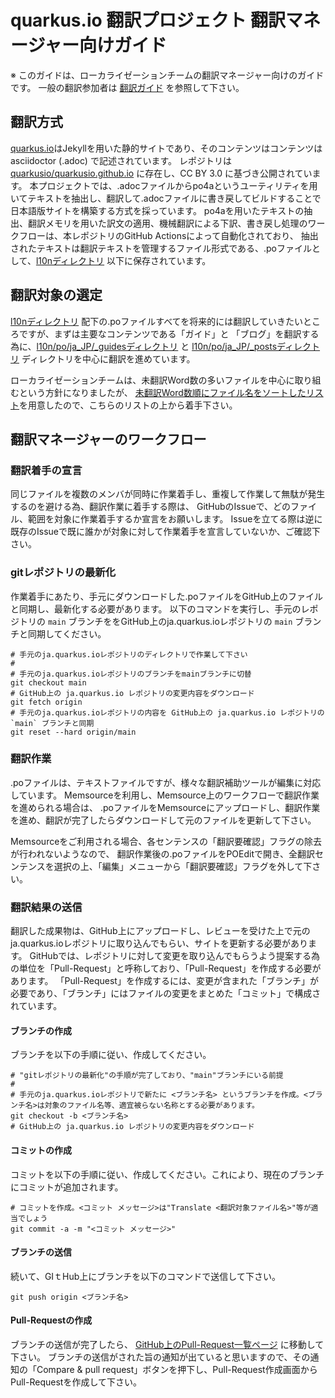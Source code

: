# quarkus.io 翻訳プロジェクト 翻訳マネージャー向けガイド

※ このガイドは、ローカライゼーションチームの翻訳マネージャー向けのガイドです。 一般の翻訳参加者は [翻訳ガイド](../../translation-guide.ja.md) を参照して下さい。

## 翻訳方式

[quarkus.io](https://quarkus.io)はJekyllを用いた静的サイトであり、そのコンテンツはコンテンツは asciidoctor (.adoc) で記述されています。
レポジトリは [quarkusio/quarkusio.github.io](https://github.com/quarkusio/quarkusio.github.io ) に存在し、CC BY 3.0 に基づき公開されています。
本プロジェクトでは、.adocファイルからpo4aというユーティリティを用いてテキストを抽出し、翻訳して.adocファイルに書き戻してビルドすることで日本語版サイトを構築する方式を採っています。
po4aを用いたテキストの抽出、翻訳メモリを用いた訳文の適用、機械翻訳による下訳、書き戻し処理のワークフローは、本レポジトリのGitHub Actionsによって自動化されており、
抽出されたテキストは翻訳テキストを管理するファイル形式である、.poファイルとして、[l10nディレクトリ](l10n) 以下に保存されています。

## 翻訳対象の選定

[l10nディレクトリ](l10n) 配下の.poファイルすべてを将来的には翻訳していきたいところですが、まずは主要なコンテンツである「ガイド」と
「ブログ」を翻訳する為に、[l10n/po/ja_JP/_guidesディレクトリ](l10n/po/ja_JP/_guides) と
[l10n/po/ja_JP/_postsディレクトリ](l10n/po/ja_JP/_posts) ディレクトリを中心に翻訳を進めています。

ローカライゼーションチームは、未翻訳Word数の多いファイルを中心に取り組むという方針になりましたが、
[未翻訳Word数順にファイル名をソートしたリスト](l10n/stats/translation.csv)を用意したので、こちらのリストの上から着手下さい。

## 翻訳マネージャーのワークフロー

### 翻訳着手の宣言

同じファイルを複数のメンバが同時に作業着手し、重複して作業して無駄が発生するのを避ける為、翻訳作業に着手する際は、
GitHubのIssueで、どのファイル、範囲を対象に作業着手するか宣言をお願いします。
Issueを立てる際は逆に既存のIssueで既に誰かが対象に対して作業着手を宣言していないか、ご確認下さい。

### gitレポジトリの最新化

作業着手にあたり、手元にダウンロードした.poファイルをGitHub上のファイルと同期し、最新化する必要があります。
以下のコマンドを実行し、手元のレポジトリの `main` ブランチををGitHub上のja.quarkus.ioレポジトリの `main` ブランチと同期してください。

```
# 手元のja.quarkus.ioレポジトリのディレクトリで作業して下さい
#
# 手元のja.quarkus.ioレポジトリのブランチをmainブランチに切替
git checkout main
# GitHub上の ja.quarkus.io レポジトリの変更内容をダウンロード
git fetch origin
# 手元のja.quarkus.ioレポジトリの内容を GitHub上の ja.quarkus.io レポジトリの `main` ブランチと同期
git reset --hard origin/main
```

### 翻訳作業

.poファイルは、テキストファイルですが、様々な翻訳補助ツールが編集に対応しています。
Memsourceを利用し、Memsource上のワークフローで翻訳作業を進められる場合は、
.poファイルをMemsourceにアップロードし、翻訳作業を進め、翻訳が完了したらダウンロードして元のファイルを更新して下さい。

Memsourceをご利用される場合、各センテンスの「翻訳要確認」フラグの除去が行われないようなので、
翻訳作業後の.poファイルをPOEditで開き、全翻訳センテンスを選択の上、「編集」メニューから「翻訳要確認」フラグを外して下さい。

### 翻訳結果の送信

翻訳した成果物は、GitHub上にアップロードし、レビューを受けた上で元のja.quarkus.ioレポジトリに取り込んでもらい、サイトを更新する必要があります。
GitHubでは、レポジトリに対して変更を取り込んでもらうよう提案する為の単位を「Pull-Request」と呼称しており、「Pull-Request」を作成する必要があります。
「Pull-Request」を作成するには、変更が含まれた「ブランチ」が必要であり、「ブランチ」にはファイルの変更をまとめた「コミット」で構成されています。

#### ブランチの作成

ブランチを以下の手順に従い、作成してください。

```
# "gitレポジトリの最新化"の手順が完了しており、"main"ブランチにいる前提
#
# 手元のja.quarkus.ioレポジトリで新たに <ブランチ名> というブランチを作成。<ブランチ名>は対象のファイル名等、適宜被らない名称とする必要があります。
git checkout -b <ブランチ名>
# GitHub上の ja.quarkus.io レポジトリの変更内容をダウンロード
```

#### コミットの作成

コミットを以下の手順に従い、作成してください。これにより、現在のブランチにコミットが追加されます。

```
# コミットを作成。<コミット メッセージ>は"Translate <翻訳対象ファイル名>"等が適当でしょう
git commit -a -m "<コミット メッセージ>"  
```

#### ブランチの送信

続いて、GIｔHub上にブランチを以下のコマンドで送信して下さい。

```
git push origin <ブランチ名>
```

#### Pull-Requestの作成

ブランチの送信が完了したら、 [GitHub上のPull-Request一覧ページ](https://github.com/quarkusio/ja.quarkus.io/pulls) に移動して下さい。
ブランチの送信がされた旨の通知が出ていると思いますので、その通知の「Compare & pull request」ボタンを押下し、Pull-Request作成画面から
Pull-Requestを作成して下さい。



